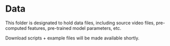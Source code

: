 # Data

This folder is designated to hold data files, including source video files, pre-computed features, pre-trained model parameters, etc.

Download scripts + example files will be made available shortly.
